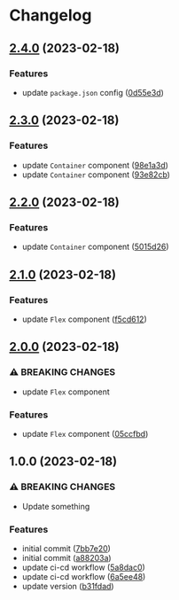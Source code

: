 # Changelog

## [2.4.0](https://github.com/pvduc-dev/plana-ui/compare/v2.3.0...v2.4.0) (2023-02-18)


### Features

* update `package.json` config ([0d55e3d](https://github.com/pvduc-dev/plana-ui/commit/0d55e3d41c3232a13393e4000d37e5720a52b1bf))

## [2.3.0](https://github.com/pvduc-dev/plana-ui/compare/v2.2.0...v2.3.0) (2023-02-18)


### Features

* update `Container` component ([98e1a3d](https://github.com/pvduc-dev/plana-ui/commit/98e1a3d1912ef2e4cbac3b3197949a3eff41a781))
* update `Container` component ([93e82cb](https://github.com/pvduc-dev/plana-ui/commit/93e82cb6088cae49af5c2e6adaa4e89edcca9d1e))

## [2.2.0](https://github.com/pvduc-dev/plana-ui/compare/v2.1.0...v2.2.0) (2023-02-18)


### Features

* update `Container` component ([5015d26](https://github.com/pvduc-dev/plana-ui/commit/5015d26dda65384f117a5ce337b31012a795ed5a))

## [2.1.0](https://github.com/pvduc-dev/plana-ui/compare/v2.0.0...v2.1.0) (2023-02-18)


### Features

* update `Flex` component ([f5cd612](https://github.com/pvduc-dev/plana-ui/commit/f5cd612568ee43298ed98372bb466ccc84214cb7))

## [2.0.0](https://github.com/pvduc-dev/plana-ui/compare/v1.0.0...v2.0.0) (2023-02-18)


### ⚠ BREAKING CHANGES

* update `Flex` component

### Features

* update `Flex` component ([05ccfbd](https://github.com/pvduc-dev/plana-ui/commit/05ccfbd2406a9879d05b743c59ebea76a0e959c3))

## 1.0.0 (2023-02-18)


### ⚠ BREAKING CHANGES

* Update something

### Features

* initial commit ([7bb7e20](https://github.com/pvduc-dev/plana-ui/commit/7bb7e200ad9e22c46022daa570d0360e024c9717))
* initial commit ([a88203a](https://github.com/pvduc-dev/plana-ui/commit/a88203ae0985dd61d8138cfdad0d9e39b8a7d532))
* update ci-cd workflow ([5a8dac0](https://github.com/pvduc-dev/plana-ui/commit/5a8dac02fac86e18409ccdd9cf48e7ffae42f4c5))
* update ci-cd workflow ([6a5ee48](https://github.com/pvduc-dev/plana-ui/commit/6a5ee48569a5bdf25ad01f75b8034c240489b94a))
* update version ([b31fdad](https://github.com/pvduc-dev/plana-ui/commit/b31fdadc4737928b76b13c02d91c26c6e644e535))
